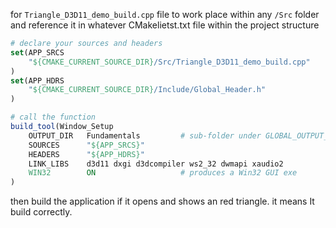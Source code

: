 for `Triangle_D3D11_demo_build.cpp` file to work place within any `/Src` folder and reference it in whatever
CMakelietst.txt file within the project structure

```cmake
# declare your sources and headers
set(APP_SRCS
    "${CMAKE_CURRENT_SOURCE_DIR}/Src/Triangle_D3D11_demo_build.cpp"
)
set(APP_HDRS
    "${CMAKE_CURRENT_SOURCE_DIR}/Include/Global_Header.h"
)

# call the function
build_tool(Window_Setup
    OUTPUT_DIR   Fundamentals         # sub-folder under GLOBAL_OUTPUT_DIR
    SOURCES      "${APP_SRCS}"
    HEADERS      "${APP_HDRS}"
    LINK_LIBS    d3d11 dxgi d3dcompiler ws2_32 dwmapi xaudio2
    WIN32        ON                   # produces a Win32 GUI exe
)

```

then build the application if it opens and shows an red triangle. it means It build correctly.